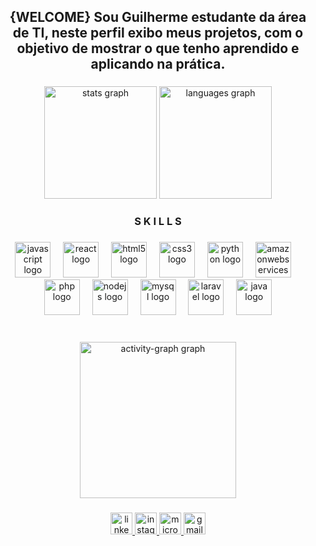 <h2 align="center">{WELCOME} Sou Guilherme estudante da área de TI, neste perfil exibo meus projetos, com o objetivo de mostrar o que tenho aprendido e aplicando na prática.</h2>

###

<div align="center">
  <img src="https://github-readme-stats.vercel.app/api?username=guilhermesilva161&hide_title=false&hide_rank=false&show_icons=true&include_all_commits=true&count_private=true&disable_animations=false&theme=moltack&locale=en&hide_border=false" height="180" alt="stats graph"  />
  <img src="https://github-readme-stats.vercel.app/api/top-langs?username=guilhermesilva161&locale=en&hide_title=false&layout=compact&card_width=320&langs_count=5&theme=moltack&hide_border=false" height="180" alt="languages graph"  />
</div>

###

<h3 align="center">S K I L L S</h3>

###

<div align="center">
  <img src="https://cdn.jsdelivr.net/gh/devicons/devicon/icons/javascript/javascript-original.svg" height="57" alt="javascript logo"  />
  <img width="12" />
  <img src="https://cdn.jsdelivr.net/gh/devicons/devicon/icons/react/react-original.svg" height="57" alt="react logo"  />
  <img width="12" />
  <img src="https://cdn.jsdelivr.net/gh/devicons/devicon/icons/html5/html5-original.svg" height="57" alt="html5 logo"  />
  <img width="12" />
  <img src="https://cdn.jsdelivr.net/gh/devicons/devicon/icons/css3/css3-original.svg" height="57" alt="css3 logo"  />
  <img width="12" />
  <img src="https://cdn.jsdelivr.net/gh/devicons/devicon/icons/python/python-original.svg" height="57" alt="python logo"  />
  <img width="12" />
  <img src="https://cdn.jsdelivr.net/gh/devicons/devicon/icons/amazonwebservices/amazonwebservices-original-wordmark.svg" height="57" alt="amazonwebservices logo"  />
  <img width="12" />
  <img src="https://cdn.jsdelivr.net/gh/devicons/devicon/icons/php/php-original.svg" height="57" alt="php logo"  />
  <img width="12" />
  <img src="https://cdn.jsdelivr.net/gh/devicons/devicon/icons/nodejs/nodejs-original.svg" height="57" alt="nodejs logo"  />
  <img width="12" />
  <img src="https://cdn.jsdelivr.net/gh/devicons/devicon/icons/mysql/mysql-original.svg" height="57" alt="mysql logo"  />
  <img width="12" />
  <img src="https://cdn.jsdelivr.net/gh/devicons/devicon/icons/laravel/laravel-original.svg" height="57" alt="laravel logo"  />
  <img width="12" />
  <img src="https://cdn.jsdelivr.net/gh/devicons/devicon/icons/java/java-original.svg" height="57" alt="java logo"  />
</div>

###

<br clear="both">

<div align="center">
  <img src="https://github-readme-activity-graph.vercel.app/graph?username=guilhermesilva161&radius=16&theme=tokyo-day&area=true&order=5" height="250" alt="activity-graph graph"  />
</div>

###

<div align="center">
  <a href="https://www.linkedin.com/in/guilherme-silva-meneses-b98460319/" target="_blank">
    <img src="https://img.shields.io/static/v1?message=LinkedIn&logo=linkedin&label=&color=0077B5&logoColor=white&labelColor=&style=for-the-badge" height="35" alt="linkedin logo"  />
  </a>
  <a href="https://www.instagram.com/gui_gs_/" target="_blank">
    <img src="https://img.shields.io/static/v1?message=Instagram&logo=instagram&label=&color=red&logoColor=white&labelColor=&style=for-the-badge" height="35" alt="instagram logo"  />
  </a>
  <a href=" mailto:guilhermesilva161@hotmail.com" target="_blank">
    <img src="https://img.shields.io/static/v1?message=Outlook&logo=microsoft-outlook&label=&color=0078D4&logoColor=white&labelColor=&style=for-the-badge" height="35" alt="microsoft-outlook logo"  />
  </a>
  <a href="mailto:guilhermesilvameneses85@gmail.com" target="_blank">
    <img src="https://img.shields.io/static/v1?message=Gmail&logo=gmail&label=&color=D14836&logoColor=white&labelColor=&style=for-the-badge" height="35" alt="gmail logo"  />
  </a>
</div>

###
